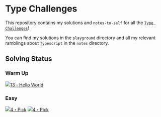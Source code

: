 # Type Challenges

This repository contains my solutions and `notes-to-self` for all the [`Type Challenges`](https://github.com/type-challenges/type-challenges)!

You can find my solutions in the `playground` directory and all my relevant ramblings about `Typescript` in the `notes` directory.

## Solving Status

### Warm Up

<a href="./playground/warm/00013-warm-hello-world.ts" target="_blank"><img src="https://img.shields.io/badge/-13%E3%83%BBHello%20World-teal" alt="13・Hello World"/></a>

### Easy

<a href="./playground/easy/00004-easy-pick.ts" target="_blank"><img src="https://img.shields.io/badge/-4%E3%83%BBPick-7aad0c" alt="4・Pick"/></a>
<a href="./playground/easy/00007-easy-readonly.ts" target="_blank"><img src="https://img.shields.io/badge/-7%E3%83%BBReadonly-7aad0c" alt="4・Pick"/></a>

